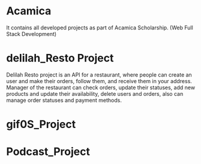 # Acamica

It contains all developed projects as part of Acamica Scholarship.
(Web Full Stack Development) 


# delilah_Resto Project

Delilah Resto project is an API for a restaurant, where people can create an user and make their orders, follow them, and receive them in your address. Manager of the restaurant can check orders, update their statuses, add new products and update their availability, delete users and orders, also can manage order statuses and payment methods.

# gif0S_Project
# Podcast_Project
